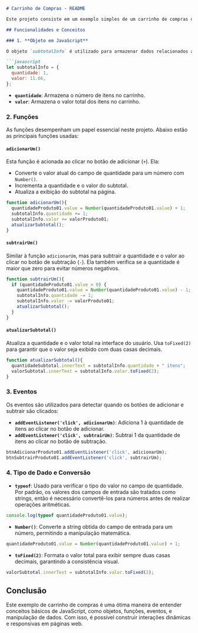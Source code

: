 
```markdown
# Carrinho de Compras - README

Este projeto consiste em um exemplo simples de um carrinho de compras desenvolvido em JavaScript. O objetivo é demonstrar o uso de eventos, funções, tipos de dados, manipulação de números e objetos em JavaScript.

## Funcionalidades e Conceitos

### 1. **Objeto em JavaScript**

O objeto `subtotalInfo` é utilizado para armazenar dados relacionados ao subtotal do carrinho. Ele contém duas propriedades:

```javascript
let subtotalInfo = {
  quantidade: 1,
  valor: 11.66,
};
```

- **`quantidade`**: Armazena o número de itens no carrinho.
- **`valor`**: Armazena o valor total dos itens no carrinho.

### 2. **Funções**

As funções desempenham um papel essencial neste projeto. Abaixo estão as principais funções usadas:

#### `adicionarUm()`
Esta função é acionada ao clicar no botão de adicionar (`+`). Ela:
- Converte o valor atual do campo de quantidade para um número com `Number()`.
- Incrementa a quantidade e o valor do subtotal.
- Atualiza a exibição do subtotal na página.

```javascript
function adicionarUm(){
  quantidadeProduto01.value = Number(quantidadeProduto01.value) + 1;
  subtotalInfo.quantidade += 1;
  subtotalInfo.valor += valorProduto01;
  atualizarSubtotal();
}
```

#### `subtrairUm()`
Similar à função `adicionarUm`, mas para subtrair a quantidade e o valor ao clicar no botão de subtração (`-`). Ela também verifica se a quantidade é maior que zero para evitar números negativos.

```javascript
function subtrairUm(){
  if (quantidadeProduto01.value > 0) {
    quantidadeProduto01.value = Number(quantidadeProduto01.value) - 1;
    subtotalInfo.quantidade -= 1;
    subtotalInfo.valor -= valorProduto01;
    atualizarSubtotal();
  }
}
```

#### `atualizarSubtotal()`
Atualiza a quantidade e o valor total na interface do usuário. Usa `toFixed(2)` para garantir que o valor seja exibido com duas casas decimais.

```javascript
function atualizarSubtotal(){
  quantidadeSubtotal.innerText = subtotalInfo.quantidade + " itens";
  valorSubtotal.innerText = subtotalInfo.valor.toFixed(2);
}
```

### 3. **Eventos**

Os eventos são utilizados para detectar quando os botões de adicionar e subtrair são clicados:

- **`addEventListener('click', adicionarUm)`**: Adiciona 1 à quantidade de itens ao clicar no botão de adicionar.
- **`addEventListener('click', subtrairUm)`**: Subtrai 1 da quantidade de itens ao clicar no botão de subtração.

```javascript
btnAdicionarProduto01.addEventListener('click', adicionarUm);
btnSubtrairProduto01.addEventListener('click', subtrairUm);
```

### 4. **Tipo de Dado e Conversão**

- **`typeof`**: Usado para verificar o tipo do valor no campo de quantidade. Por padrão, os valores dos campos de entrada são tratados como strings, então é necessário convertê-los para números antes de realizar operações aritméticas.

```javascript
console.log(typeof quantidadeProduto01.value);
```

- **`Number()`**: Converte a string obtida do campo de entrada para um número, permitindo a manipulação matemática.

```javascript
quantidadeProduto01.value = Number(quantidadeProduto01.value) + 1;
```

- **`toFixed(2)`**: Formata o valor total para exibir sempre duas casas decimais, garantindo a consistência visual.

```javascript
valorSubtotal.innerText = subtotalInfo.valor.toFixed(2);
```

## Conclusão

Este exemplo de carrinho de compras é uma ótima maneira de entender conceitos básicos de JavaScript, como objetos, funções, eventos, e manipulação de dados. Com isso, é possível construir interações dinâmicas e responsivas em páginas web.
```


